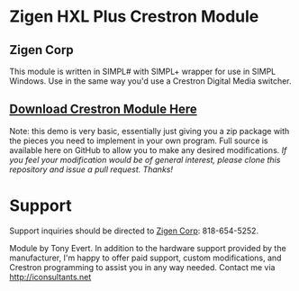 # Zigen HXL Plus Crestron Module
## Zigen Corp


This module is written in SIMPL# with SIMPL+ wrapper for use in SIMPL Windows. Use in the same way you'd use a Crestron Digital Media switcher.

## [Download Crestron Module Here](https://github.com/tony722/Zigen.HXLPlus/raw/master/SIMPL/Zigen%20HXL%20Plus%20Demo%202.0.0_compiled.zip)

Note: this demo is very basic, essentially just giving you a zip package with the pieces you need to implement in your own program. Full source is available here on GitHub to allow you to make any desired modifications. _If you feel your modification would be of general interest, please clone this repository and issue a pull request. Thanks!_


# Support
Support inquiries should be directed to [Zigen Corp](https://zingencorp.com): 818-654-5252. 

Module by Tony Evert. 
In addition to the hardware support provided by the manufacturer, I'm happy to offer paid support, custom modifications, and Crestron programming to assist you in any way needed. Contact me via http://iconsultants.net

